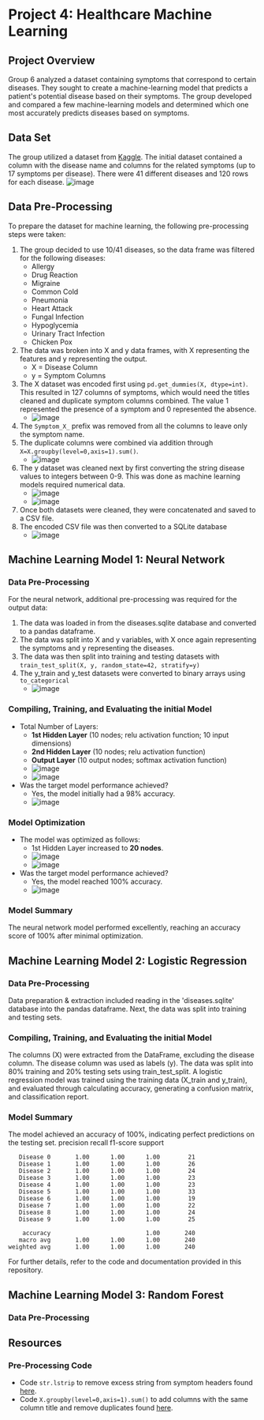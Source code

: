 # Project 4: Healthcare Machine Learning
## Project Overview
Group 6 analyzed a dataset containing symptoms that correspond to certain diseases. They sought to create a machine-learning model that predicts a patient's potential disease based on their symptoms. The group developed and compared a few machine-learning models and determined which one most accurately predicts diseases based on symptoms.

## Data Set
The group utilized a dataset from [Kaggle](https://www.kaggle.com/datasets/itachi9604/disease-symptom-description-dataset?select=dataset.csv). The initial dataset contained a column with the disease name and columns for the related symptoms (up to 17 symptoms per disease). There were 41 different diseases and 120 rows for each disease.
![image](https://github.com/lvit001/Project-4/assets/140283164/6e489f25-910d-4825-9766-cbc0c96ce9c5)

## Data Pre-Processing
To prepare the dataset for machine learning, the following pre-processing steps were taken:

1. The group decided to use 10/41 diseases, so the data frame was filtered for the following diseases:
    - Allergy
    - Drug Reaction
    - Migraine
    - Common Cold
    - Pneumonia
    - Heart Attack
    - Fungal Infection
    - Hypoglycemia
    - Urinary Tract Infection
    - Chicken Pox 
2. The data was broken into X and y data frames, with X representing the features and y representing the output.
    - X = Disease Column
    - y = Symptom Columns
3. The X dataset was encoded first using `pd.get_dummies(X, dtype=int)`. This resulted in 127 columns of symptoms, which would need the titles cleaned and duplicate symptom columns combined. The value 1 represented the presence of a symptom and 0 represented the absence.
    - ![image](https://github.com/lvit001/Project-4/assets/140283164/49a89dd2-917f-4b62-94e0-b7e28a2ab5cc)
4. The `Symptom_X_` prefix was removed from all the columns to leave only the symptom name.
5. The duplicate columns were combined via addition through `X=X.groupby(level=0,axis=1).sum()`.
    - ![image](https://github.com/lvit001/Project-4/assets/140283164/cd9e0cbe-154f-46d4-b443-1dbde2646eec)
6. The y dataset was cleaned next by first converting the string disease values to integers between 0-9. This was done as machine learning models required numerical data.
    - ![image](https://github.com/lvit001/Project-4/assets/140283164/4060b96e-582a-4f37-8a28-a6bacabb3769)
    - ![image](https://github.com/lvit001/Project-4/assets/140283164/7312e1fb-2cde-4136-b70e-5915db26e79a)
7.  Once both datasets were cleaned, they were concatenated and saved to a CSV file.
8.  The encoded CSV file was then converted to a SQLite database
    - ![image](https://github.com/lvit001/Project-4/assets/140283164/2f543dfa-a16b-4b04-931a-b15ce08f5044)

## Machine Learning Model 1: Neural Network
### Data Pre-Processing
For the neural network, additional pre-processing was required for the output data:
1. The data was loaded in from the diseases.sqlite database and converted to a pandas dataframe.
2. The data was split into X and y variables, with X once again representing the symptoms and y representing the diseases.
3. The data was then split into training and testing datasets with `train_test_split(X, y, random_state=42, stratify=y)`
4. The y_train and y_test datasets were converted to binary arrays using `to_categorical`
    - ![image](https://github.com/lvit001/Project-4/assets/140283164/b629d024-7c86-49a4-b51d-b281c8e7ea26)

### Compiling, Training, and Evaluating the initial Model
- Total Number of Layers:
    - **1st Hidden Layer** (10 nodes; relu activation function; 10 input dimensions)
    - **2nd Hidden Layer** (10 nodes; relu activation function)
    - **Output Layer** (10 output nodes; softmax activation function)
    - ![image](https://github.com/lvit001/Project-4/assets/140283164/3f7091de-d90c-4f30-9b70-b72d2d246696)
    - ![image](https://github.com/lvit001/Project-4/assets/140283164/22063c0f-5b00-4e20-b8f4-9bc0c4bcf12d)
- Was the target model performance achieved?
    - Yes, the model initially had a 98% accuracy.
    - ![image](https://github.com/lvit001/Project-4/assets/140283164/f0598167-1b5f-4a16-9adf-99d110aba437)

### Model Optimization
- The model was optimized as follows:
    - 1st Hidden Layer increased to **20 nodes**.
    - ![image](https://github.com/lvit001/Project-4/assets/140283164/74bd8074-f2ae-49e1-803d-99b4da633ccc)
    - ![image](https://github.com/lvit001/Project-4/assets/140283164/27492491-9d92-4cda-aeba-a08fbb074fe3)
- Was the target model performance achieved?
    - Yes, the model reached 100% accuracy.
    - ![image](https://github.com/lvit001/Project-4/assets/140283164/f1dbce41-eded-42ea-a546-288805578773)

 ### Model Summary
 The neural network model performed excellently, reaching an accuracy score of 100% after minimal optimization. 

## Machine Learning Model 2: Logistic Regression
### Data Pre-Processing
Data preparation & extraction included reading in the 'diseases.sqlite' database into the pandas dataframe.
Next, the data was split into training and testing sets. 

### Compiling, Training, and Evaluating the initial Model
The columns (X) were extracted from the DataFrame, excluding the disease column. The disease column was used as labels (y). The data was split into 80% training and 20% testing sets using train_test_split.
A logistic regression model was trained using the training data (X_train and y_train), and evaluated through calculating accuracy, generating a confusion matrix, and classification report.

### Model Summary
The model achieved an accuracy of 100%, indicating perfect predictions on the testing set.
                  precision    recall  f1-score   support
    
       Disease 0       1.00      1.00      1.00        21
       Disease 1       1.00      1.00      1.00        26
       Disease 2       1.00      1.00      1.00        24
       Disease 3       1.00      1.00      1.00        23
       Disease 4       1.00      1.00      1.00        23
       Disease 5       1.00      1.00      1.00        33
       Disease 6       1.00      1.00      1.00        19
       Disease 7       1.00      1.00      1.00        22
       Disease 8       1.00      1.00      1.00        24
       Disease 9       1.00      1.00      1.00        25
    
        accuracy                           1.00       240
       macro avg       1.00      1.00      1.00       240
    weighted avg       1.00      1.00      1.00       240
For further details, refer to the code and documentation provided in this repository.

## Machine Learning Model 3: Random Forest
### Data Pre-Processing


## Resources
### Pre-Processing Code
- Code `str.lstrip` to remove excess string from symptom headers found [here](https://stackoverflow.com/questions/55679401/remove-prefix-or-suffix-substring-from-column-headers-in-pandas).
- Code `X.groupby(level=0,axis=1).sum()` to add columns with the same column title and remove duplicates found [here](https://stackoverflow.com/questions/58809851/how-can-i-add-the-values-of-pandas-columns-with-the-same-name). 
